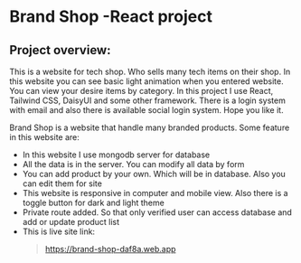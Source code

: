# Brand Shop -React project

## Project overview:
This is a website for tech shop. Who sells many tech items on their shop. In this website you can see basic light animation when you entered website. You can view your desire items by category. In this project I use React, Tailwind CSS, DaisyUI and some other framework. There is a login system with email and also there is available social login system. Hope you like it.

Brand Shop is a website that handle many branded products. Some feature in this website are:

* In this website I use mongodb server for database
* All the data is in the server. You can modify all data by form
* You can add product by your own. Which will be in database. Also you can edit them for site
* This website is responsive in computer and mobile view. Also there is a toggle button for dark and light theme
* Private route added. So that only verified user can access database and add or update product list
* This is live site link: 
    > https://brand-shop-daf8a.web.app


